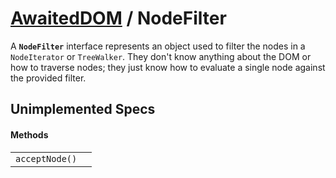 # [AwaitedDOM](../basic-client/awaited-dom) <span>/</span> NodeFilter

<div class='overview'>A <strong><code>NodeFilter</code></strong> interface represents an object used to filter the nodes in a <code>NodeIterator</code> or <code>TreeWalker</code>. They don't know anything about the DOM or how to traverse nodes; they just know how to evaluate a single node against the provided filter.</div>

## Unimplemented Specs

#### Methods

|     |     |
| --- | --- |
| `acceptNode()` |  |
